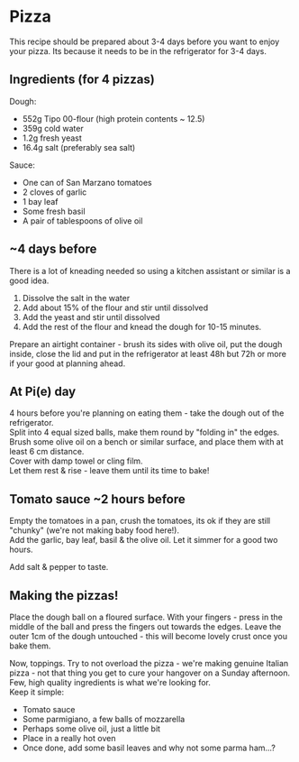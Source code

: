# Pizza
This recipe should be prepared about 3-4 days before you want to enjoy your pizza. Its because it needs to be in the refrigerator for 3-4 days.

## Ingredients (for 4 pizzas)
Dough:  
* 552g Tipo 00-flour (high protein contents ~ 12.5)
* 359g cold water
* 1.2g fresh yeast
* 16.4g salt (preferably sea salt)

Sauce:  
* One can of San Marzano tomatoes 
* 2 cloves of garlic
* 1 bay leaf
* Some fresh basil
* A pair of tablespoons of olive oil

## ~4 days before
There is a lot of kneading needed so using a kitchen assistant or similar is a good idea.

1. Dissolve the salt in the water
2. Add about 15% of the flour and stir until dissolved
3. Add the yeast and stir until dissolved
4. Add the rest of the flour and knead the dough for 10-15 minutes.

Prepare an airtight container - brush its sides with olive oil, put the dough inside, close the lid and put in the refrigerator at least 48h but 72h or more if your good at planning ahead.

## At Pi(e) day
4 hours before you're planning on eating them - take the dough out of the refrigerator.  
Split into 4 equal sized balls, make them round by "folding in" the edges.  
Brush some olive oil on a bench or similar surface, and place them with at least 6 cm distance.  
Cover with damp towel or cling film.  
Let them rest & rise - leave them until its time to bake!

## Tomato sauce ~2 hours before
Empty the tomatoes in a pan, crush the tomatoes, its ok if they are still "chunky" (we're not making baby food here!).  
Add the garlic, bay leaf, basil & the olive oil. Let it simmer for a good two hours.  

Add salt & pepper to taste.

## Making the pizzas!
Place the dough ball on a floured surface. With your fingers - press in the middle of the ball and press the fingers out towards the edges. Leave the outer 1cm of the dough untouched - this will become lovely crust once you bake them.

Now, toppings. Try to not overload the pizza - we're making genuine Italian pizza - not that thing you get to cure your hangover on a Sunday afternoon. Few, high quality ingredients is what we're looking for.  
Keep it simple:

* Tomato sauce
* Some parmigiano, a few balls of mozzarella
* Perhaps some olive oil, just a little bit
* Place in a really hot oven
* Once done, add some basil leaves and why not some parma ham...?
